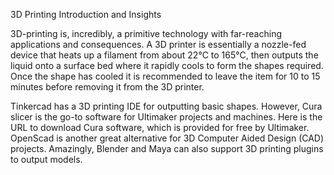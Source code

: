 3D Printing Introduction and Insights

3D-printing is, incredibly, a primitive technology with far-reaching applications and consequences. A 3D printer is essentially a nozzle-fed device that heats up a filament from about 22°C to 165°C, then outputs the liquid onto a surface bed where it rapidly cools to form the shapes required. Once the shape has cooled it is recommended to leave the item for 10 to 15 minutes before removing it from the 3D printer.

Tinkercad has a 3D printing IDE for outputting basic shapes. However, Cura slicer is the go-to software for Ultimaker projects and machines. Here is the URL to download Cura software, which is provided for free by Ultimaker. OpenScad is another great alternative for 3D Computer Aided Design (CAD) projects. Amazingly, Blender and Maya can also support 3D printing plugins to output models.
